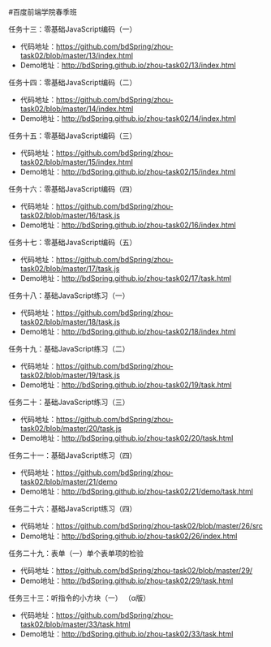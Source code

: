 #百度前端学院春季班

任务十三：零基础JavaScript编码（一） 

* 代码地址：https://github.com/bdSpring/zhou-task02/blob/master/13/index.html
* Demo地址：http://bdSpring.github.io/zhou-task02/13/index.html

任务十四：零基础JavaScript编码（二） 

* 代码地址：https://github.com/bdSpring/zhou-task02/blob/master/14/index.html
* Demo地址：http://bdSpring.github.io/zhou-task02/14/index.html

任务十五：零基础JavaScript编码（三） 

* 代码地址：https://github.com/bdSpring/zhou-task02/blob/master/15/index.html
* Demo地址：http://bdSpring.github.io/zhou-task02/15/index.html

任务十六：零基础JavaScript编码（四） 

* 代码地址：https://github.com/bdSpring/zhou-task02/blob/master/16/task.js
* Demo地址：http://bdSpring.github.io/zhou-task02/16/index.html

任务十七：零基础JavaScript编码（五） 

* 代码地址：https://github.com/bdSpring/zhou-task02/blob/master/17/task.js
* Demo地址：http://bdSpring.github.io/zhou-task02/17/task.html

任务十八：基础JavaScript练习（一） 

* 代码地址：https://github.com/bdSpring/zhou-task02/blob/master/18/task.js
* Demo地址：http://bdSpring.github.io/zhou-task02/18/index.html

任务十九：基础JavaScript练习（二） 

* 代码地址：https://github.com/bdSpring/zhou-task02/blob/master/19/task.js
* Demo地址：http://bdSpring.github.io/zhou-task02/19/task.html

任务二十：基础JavaScript练习（三） 

* 代码地址：https://github.com/bdSpring/zhou-task02/blob/master/20/task.js
* Demo地址：http://bdSpring.github.io/zhou-task02/20/task.html

任务二十一：基础JavaScript练习（四） 

* 代码地址：https://github.com/bdSpring/zhou-task02/blob/master/21/demo
* Demo地址：http://bdSpring.github.io/zhou-task02/21/demo/task.html

任务二十六：基础JavaScript练习（四） 

* 代码地址：https://github.com/bdSpring/zhou-task02/blob/master/26/src
* Demo地址：http://bdSpring.github.io/zhou-task02/26/index.html

任务二十九：表单（一）单个表单项的检验 

* 代码地址：https://github.com/bdSpring/zhou-task02/blob/master/29/
* Demo地址：http://bdSpring.github.io/zhou-task02/29/task.html

任务三十三：听指令的小方块（一） （α版）

* 代码地址：https://github.com/bdSpring/zhou-task02/blob/master/33/task.html
* Demo地址：http://bdSpring.github.io/zhou-task02/33/task.html